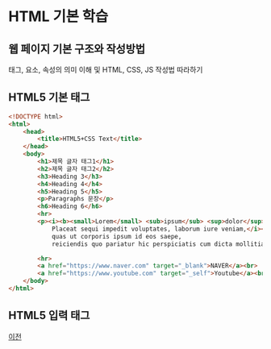 # HTML 기본 학습

## 웹 페이지 기본 구조와 작성방법
태그, 요소, 속성의 의미 이해 및 HTML, CSS, JS 작성법 따라하기

## HTML5 기본 태그

```html
<!DOCTYPE html>
<html>
    <head>
        <title>HTML5+CSS Text</title>
    </head>
    <body>
        <h1>제목 글자 태그1</h1>
        <h2>제목 글자 태그2</h2>
        <h3>Heading 3</h3>
        <h4>Heading 4</h4>
        <h5>Heading 5</h5>
        <p>Paragraphs 문장</p>
        <h6>Heading 6</h6>
        <hr>
        <p><i><b><small>Lorem</small> <sub>ipsum</sub> <sup>dolor</sup> <ins>sit</ins> <del>amet</del></b> consectetur, adipisicing elit. 
            Placeat sequi impedit voluptates, laborum iure veniam,</i><br>
            quas ut corporis ipsum id eos saepe, 
            reiciendis quo pariatur hic perspiciatis cum dicta mollitia?</p>

        <hr>
        <a href="https://www.naver.com" target="_blank">NAVER</a><br>
        <a href="https://www.youtube.com" target="_self">Youtube</a><br>
    </body>
</html>
```

## HTML5 입력 태그

[이전](https://github.com/joohy97/StudyHTML)
